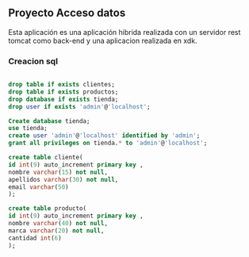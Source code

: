 ## Proyecto Acceso datos

Esta aplicación es una aplicación hibrida realizada con un servidor rest tomcat como back-end y una aplicacion realizada en xdk.

### Creacion sql

```sql

drop table if exists clientes;
drop table if exists productos;
drop database if exists tienda;
drop user if exists 'admin'@'localhost';

Create database tienda;
use tienda;
create user 'admin'@'localhost' identified by 'admin';
grant all privileges on tienda.* to 'admin'@'localhost';

create table cliente(
id int(9) auto_increment primary key ,
nombre varchar(15) not null,
apellidos varchar(30) not null,
email varchar(50)
);

create table producto(
id int(9) auto_increment primary key ,
nombre varchar(40) not null,
marca varchar(20) not null,
cantidad int(6)
);


